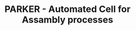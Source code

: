 ---
title: PARKER - Automated Cell for Assambly processes
description: Developed a semi-automated cell for Parker’s valve assembly process, integrating robots and feeders to automate inlet/outlet placement and valve transport between presses and ovens. Used SolidWorks for fixture and gripper design, Tecnomatix for robotic simulation, and PlantSimulation to analyze process efficiency. Project earned recognition for its promising impact on production.
publishDate: 'Apr 15 2024'
isFeatured: true
image:
  src: '/keiko-iso.jpg'
  alt: 'Keiko FRC 2025 robot ISO view'
seo:
  image:
    src: '/keiko-iso.jpg'
    alt: 'Keiko FRC 2025 elevator preview'
---